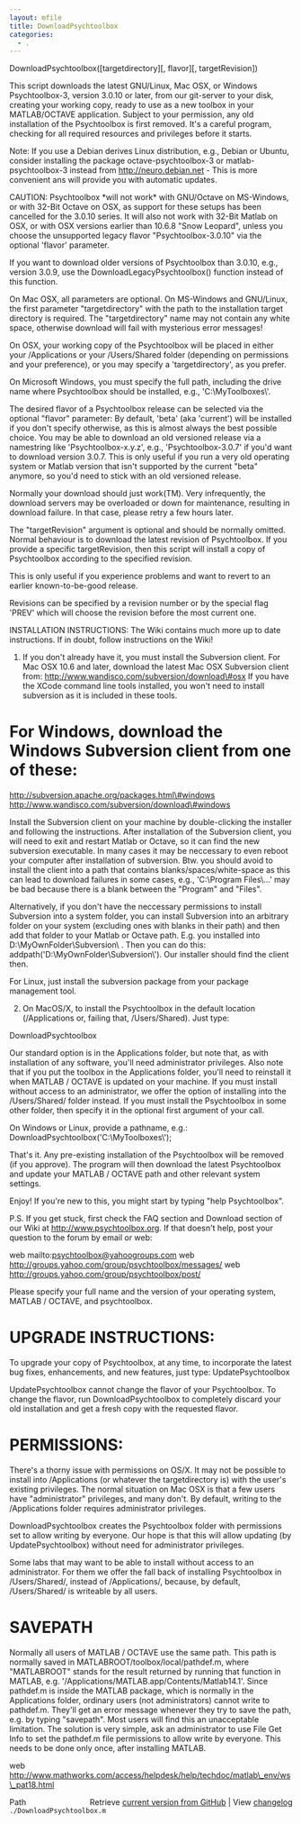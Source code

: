```yaml
---
layout: mfile
title: DownloadPsychtoolbox
categories:
  - .
---
```


DownloadPsychtoolbox\(\[targetdirectory\]\[, flavor\]\[, targetRevision\]\)

This script downloads the latest GNU/Linux, Mac OSX, or Windows
Psychtoolbox\-3, version 3.0.10 or later, from our git\-server to your
disk, creating your working copy, ready to use as a new toolbox in your
MATLAB/OCTAVE application. Subject to your permission, any old
installation of the Psychtoolbox is first removed. It's a careful
program, checking for all required resources and privileges before it
starts.

Note: If you use a Debian derives Linux distribution, e.g., Debian or
Ubuntu, consider installing the package octave\-psychtoolbox\-3 or
matlab\-psychtoolbox\-3 instead from http://neuro.debian.net \- This is more
convenient ans will provide you with automatic updates.

CAUTION: Psychtoolbox \*will not work\* with GNU/Octave on MS\-Windows, or
with 32\-Bit Octave on OSX, as support for these setups has been cancelled
for the 3.0.10 series. It will also not work with 32\-Bit Matlab on OSX,
or with OSX versions earlier than 10.6.8 "Snow Leopard", unless you
choose the unsupported legacy flavor "Psychtoolbox\-3.0.10" via the
optional 'flavor' parameter.

If you want to download older versions of Psychtoolbox than 3.0.10, e.g.,
version 3.0.9, use the DownloadLegacyPsychtoolbox\(\) function instead of
this function.

On Mac OSX, all parameters are optional. On MS\-Windows and GNU/Linux, the
first parameter "targetdirectory" with the path to the installation
target directory is required. The "targetdirectory" name may not contain
any white space, otherwise download will fail with mysterious error
messages\!

On OSX, your working copy of the Psychtoolbox will be placed in either
your /Applications or your /Users/Shared folder \(depending on permissions
and your preference\), or you may specify a 'targetdirectory', as you
prefer.

On Microsoft Windows, you must specify the full path, including
the drive name where Psychtoolbox should be installed, e.g.,
'C:\\MyToolboxes\\'.

The desired flavor of a Psychtoolbox release can be selected via the
optional "flavor" parameter: By default, 'beta' \(aka 'current'\) will be
installed if you don't specify otherwise, as this is almost always the
best possible choice. You may be able to download an old versioned
release via a namestring like 'Psychtoolbox\-x.y.z', e.g.,
'Psychtoolbox\-3.0.7' if you'd want to download version 3.0.7. This is
only useful if you run a very old operating system or Matlab version that
isn't supported by the current "beta" anymore, so you'd need to stick
with an old versioned release.

Normally your download should just work\(TM\). Very infrequently, the
download servers may be overloaded or down for maintenance, resulting in
download failure. In that case, please retry a few hours later.


The "targetRevision" argument is optional and should be normally omitted.
Normal behaviour is to download the latest revision of Psychtoolbox. If
you provide a specific targetRevision, then this script will install a
copy of Psychtoolbox according to the specified revision.

This is only useful if you experience problems and want to revert to an
earlier known\-to\-be\-good release.

Revisions can be specified by a revision number or by the special flag
'PREV' which will choose the revision before the most current one.


INSTALLATION INSTRUCTIONS: The Wiki contains much more up to date
instructions. If in doubt, follow instructions on the Wiki\!

1. If you don't already have it, you must install the Subversion client.
For Mac OSX 10.6 and later, download the latest Mac OSX Subversion client
from: http://www.wandisco.com/subversion/download\#osx
If you have the XCode command line tools installed, you won't need to
install subversion as it is included in these tools.

# For Windows, download the Windows Subversion client from one of these:

http://subversion.apache.org/packages.html\#windows
http://www.wandisco.com/subversion/download\#windows

Install the Subversion client on your machine by double\-clicking the
installer and following the instructions. After installation of the
Subversion client, you will need to exit and restart Matlab or Octave, so
it can find the new subversion executable. In many cases it may be
neccessary to even reboot your computer after installation of subversion.
Btw. you should avoid to install the client into a path that contains
blanks/spaces/white\-space as this can lead to download failures in some
cases, e.g., 'C:\\Program Files\\...' may be bad because there is a blank
between the "Program" and "Files".

Alternatively, if you don't have the neccessary permissions to install
Subversion into a system folder, you can install Subversion into an
arbitrary folder on your system \(excluding ones with blanks in their
path\) and then add that folder to your Matlab or Octave path. E.g. you
installed into D:\\MyOwnFolder\\Subversion\\ . Then you can do this:
addpath\('D:\\MyOwnFolder\\Subversion\\'\). Our installer should find the
client then.

For Linux, just install the subversion package from your package
management tool.


2. On MacOS/X, to install the Psychtoolbox in the default location
\(/Applications or, failing that, /Users/Shared\). Just type:

DownloadPsychtoolbox

Our standard option is in the Applications folder, but note that, as with
installation of any software, you'll need administrator privileges. Also
note that if you put the toolbox in the Applications folder, you'll need
to reinstall it when MATLAB / OCTAVE is updated on your machine. If you
must install without access to an administrator, we offer the option of
installing into the /Users/Shared/ folder instead. If you must install
the Psychtoolbox in some other folder, then specify it in the optional
first argument of your call.

On Windows or Linux, provide a pathname, e.g.:
DownloadPsychtoolbox\('C:\\MyToolboxes\\'\);

That's it. Any pre\-existing installation of the Psychtoolbox will be
removed \(if you approve\). The program will then download the latest
Psychtoolbox and update your MATLAB / OCTAVE path and other relevant
system settings.

Enjoy\! If you're new to this, you might start by typing "help
Psychtoolbox".

P.S. If you get stuck, first check the FAQ section and Download section
of our Wiki at http://www.psychtoolbox.org. If that doesn't help, post
your question to the forum by email or web:

web mailto:psychtoolbox@yahoogroups.com
web http://groups.yahoo.com/group/psychtoolbox/messages/
web http://groups.yahoo.com/group/psychtoolbox/post/

Please specify your full name and the version of your operating system,
MATLAB / OCTAVE, and psychtoolbox.

# UPGRADE INSTRUCTIONS:

To upgrade your copy of Psychtoolbox, at any time, to incorporate the
latest bug fixes, enhancements, and new features, just type:
UpdatePsychtoolbox

UpdatePsychtoolbox cannot change the flavor of your Psychtoolbox. To
change the flavor, run DownloadPsychtoolbox to completely discard your
old installation and get a fresh copy with the requested flavor.

# PERMISSIONS:

There's a thorny issue with permissions on OS/X. It may not be possible
to install into /Applications \(or whatever the targetdirectory is\) with
the user's existing privileges. The normal situation on Mac OSX is that a
few users have "administrator" privileges, and many don't. By default,
writing to the /Applications folder requires administrator privileges.

DownloadPsychtoolbox creates the Psychtoolbox folder with permissions set
to allow writing by everyone. Our hope is that this will allow updating
\(by UpdatePsychtoolbox\) without need for administrator privileges.

Some labs that may want to be able to install without access to an
administrator. For them we offer the fall back of installing Psychtoolbox
in /Users/Shared/, instead of /Applications/, because, by default,
/Users/Shared/ is writeable by all users.

# SAVEPATH

Normally all users of MATLAB / OCTAVE use the same path. This path is
normally saved in MATLABROOT/toolbox/local/pathdef.m, where "MATLABROOT"
stands for the result returned by running that function in MATLAB, e.g.
'/Applications/MATLAB.app/Contents/Matlab14.1'. Since pathdef.m is inside
the MATLAB package, which is normally in the Applications folder,
ordinary users \(not administrators\) cannot write to pathdef.m. They'll
get an error message whenever they try to save the path, e.g. by typing
"savepath". Most users will find this an unacceptable limitation. The
solution is very simple, ask an administrator to use File Get Info to set
the pathdef.m file permissions to allow write by everyone. This needs to
be done only once, after installing MATLAB.

web http://www.mathworks.com/access/helpdesk/help/techdoc/matlab\_env/ws\_pat18.html




<div class="code_header" style="text-align:right;">
  <span style="float:left;">Path&nbsp;&nbsp;</span> <span class="counter">Retrieve <a href=
  "https://raw.github.com/Psychtoolbox-3/Psychtoolbox-3/beta/./DownloadPsychtoolbox.m">current version from GitHub</a> | View <a href=
  "https://github.com/Psychtoolbox-3/Psychtoolbox-3/commits/beta/./DownloadPsychtoolbox.m">changelog</a></span>
</div>
<div class="code">
  <code>./DownloadPsychtoolbox.m</code>
</div>
